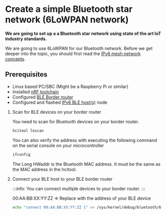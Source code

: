 # Create a simple Bluetooth star network (6LoWPAN network)
**We are going to set up a a Bluetooth star network using state of the art IoT industry standards.**

We are going to use 6LoWPAN for our Bluetooth network.
Before we get deeper into the topic, you should first read the [IPv6 mesh network concepts](../concepts/ipv6-mesh-network.md).


## Prerequisites

- Linux based PC/SBC (Might be a Raspberry Pi or similar)
- Installed [nRF toolchain](set-up-nrf-toolchain.md)
- Configured [BLE Border router](set-up-a-ble-ipv6-border-router.md)
- Configured and flashed [IPv6 BLE host(s)](set-up-ipv6-ble-host.md) node


1. Scan for BLE devices on your border router

    You need to scan for Bluetooth devices on your border router.
    ```bash
    hcitool lescan
    ```
    You can also verify the address with executing the following command on the serial console on your microcontroller
    ```bash
    ifconfig
    ```
    
    The Long HWaddr is the Bluetooth MAC address. It must be the same as the MAC address in the hcitool.
    

2. Connect your BLE host to your BLE border router

    :::info:
    You can connect multiple devices to your border router.
    :::
    
    00:AA:BB:XX:YY:ZZ => Replace with the address of your BLE device
    
    ```bash
    echo "connect 00:AA:BB:XX:YY:ZZ 1" >> /sys/kernel/debug/bluetooth/6lowpan_control
    ``` 
